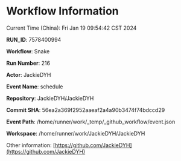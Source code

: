 # Workflow Information

Current Time (China): Fri Jan 19 09:54:42 CST 2024  

**RUN_ID**: 7578400994  

**Workflow**: Snake  

**Run Number**: 216  

**Actor**: JackieDYH  

**Event Name**: schedule  

**Repository**: JackieDYH/JackieDYH  

**Commit SHA**: 56ea2a369f2952aaeaf2a4a90b3474f74bdccd29  

**Event Path**: /home/runner/work/_temp/_github_workflow/event.json  

**Workspace**: /home/runner/work/JackieDYH/JackieDYH  

Other information: [https://github.com/JackieDYH](https://github.com/JackieDYH)
